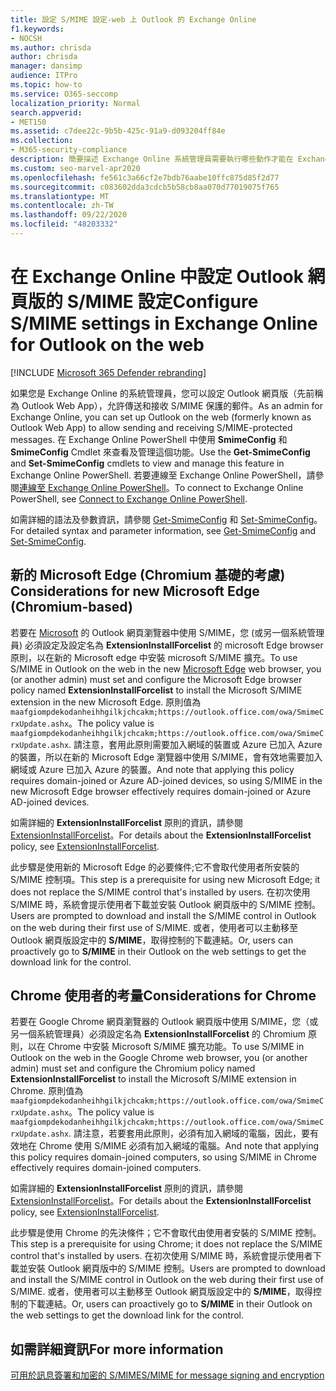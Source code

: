 ```yaml
---
title: 設定 S/MIME 設定-web 上 Outlook 的 Exchange Online
f1.keywords:
- NOCSH
ms.author: chrisda
author: chrisda
manager: dansimp
audience: ITPro
ms.topic: how-to
ms.service: O365-seccomp
localization_priority: Normal
search.appverid:
- MET150
ms.assetid: c7dee22c-9b5b-425c-91a9-d093204ff84e
ms.collection:
- M365-security-compliance
description: 簡要描述 Exchange Online 系統管理員需要執行哪些動作才能在 Exchange Online 的 Outlook 網頁版中查看和設定 S/MIME 設定。
ms.custom: seo-marvel-apr2020
ms.openlocfilehash: fe561c3a66cf2e7bdb76aabe10ffc875d85f2d77
ms.sourcegitcommit: c083602dda3cdcb5b58cb8aa070d77019075f765
ms.translationtype: MT
ms.contentlocale: zh-TW
ms.lasthandoff: 09/22/2020
ms.locfileid: "48203332"
---
```

# <a name="configure-smime-settings-in-exchange-online-for-outlook-on-the-web"></a><span data-ttu-id="3c90c-103">在 Exchange Online 中設定 Outlook 網頁版的 S/MIME 設定</span><span class="sxs-lookup"><span data-stu-id="3c90c-103">Configure S/MIME settings in Exchange Online for Outlook on the web</span></span>

[!INCLUDE [Microsoft 365 Defender rebranding](../includes/microsoft-defender-for-office.md)]


<span data-ttu-id="3c90c-104">如果您是 Exchange Online 的系統管理員，您可以設定 Outlook 網頁版（先前稱為 Outlook Web App），允許傳送和接收 S/MIME 保護的郵件。</span><span class="sxs-lookup"><span data-stu-id="3c90c-104">As an admin for Exchange Online, you can set up Outlook on the web (formerly known as Outlook Web App) to allow sending and receiving S/MIME-protected messages.</span></span> <span data-ttu-id="3c90c-105">在 Exchange Online PowerShell 中使用 **SmimeConfig** 和 **SmimeConfig** Cmdlet 來查看及管理這個功能。</span><span class="sxs-lookup"><span data-stu-id="3c90c-105">Use the **Get-SmimeConfig** and **Set-SmimeConfig** cmdlets to view and manage this feature in Exchange Online PowerShell.</span></span> <span data-ttu-id="3c90c-106">若要連線至 Exchange Online PowerShell，請參閱[連線至 Exchange Online PowerShell](https://docs.microsoft.com/powershell/exchange/connect-to-exchange-online-powershell)。</span><span class="sxs-lookup"><span data-stu-id="3c90c-106">To connect to Exchange Online PowerShell, see [Connect to Exchange Online PowerShell](https://docs.microsoft.com/powershell/exchange/connect-to-exchange-online-powershell).</span></span>

<span data-ttu-id="3c90c-107">如需詳細的語法及參數資訊，請參閱 [Get-SmimeConfig](https://docs.microsoft.com/powershell/module/exchange/get-smimeconfig) 和 [Set-SmimeConfig](https://docs.microsoft.com/powershell/module/exchange/set-smimeconfig)。</span><span class="sxs-lookup"><span data-stu-id="3c90c-107">For detailed syntax and parameter information, see [Get-SmimeConfig](https://docs.microsoft.com/powershell/module/exchange/get-smimeconfig) and [Set-SmimeConfig](https://docs.microsoft.com/powershell/module/exchange/set-smimeconfig).</span></span>

## <a name="considerations-for-new-microsoft-edge-chromium-based"></a><span data-ttu-id="3c90c-108">新的 Microsoft Edge (Chromium 基礎的考慮) </span><span class="sxs-lookup"><span data-stu-id="3c90c-108">Considerations for new Microsoft Edge (Chromium-based)</span></span>

<span data-ttu-id="3c90c-109">若要在 [Microsoft](https://www.microsoft.com/windows/microsoft-edge) 的 Outlook 網頁瀏覽器中使用 S/MIME，您 (或另一個系統管理員) 必須設定及設定名為 **ExtensionInstallForcelist** 的 microsoft Edge browser 原則，以在新的 Microsoft edge 中安裝 microsoft S/MIME 擴充。</span><span class="sxs-lookup"><span data-stu-id="3c90c-109">To use S/MIME in Outlook on the web in the new [Microsoft Edge](https://www.microsoft.com/windows/microsoft-edge) web browser, you (or another admin) must set and configure the Microsoft Edge browser policy named **ExtensionInstallForcelist** to install the Microsoft S/MIME extension in the new Microsoft Edge.</span></span> <span data-ttu-id="3c90c-110">原則值為 `maafgiompdekodanheihhgilkjchcakm;https://outlook.office.com/owa/SmimeCrxUpdate.ashx`。</span><span class="sxs-lookup"><span data-stu-id="3c90c-110">The policy value is `maafgiompdekodanheihhgilkjchcakm;https://outlook.office.com/owa/SmimeCrxUpdate.ashx`.</span></span> <span data-ttu-id="3c90c-111">請注意，套用此原則需要加入網域的裝置或 Azure 已加入 Azure 的裝置，所以在新的 Microsoft Edge 瀏覽器中使用 S/MIME，會有效地需要加入網域或 Azure 已加入 Azure 的裝置。</span><span class="sxs-lookup"><span data-stu-id="3c90c-111">And note that applying this policy requires domain-joined or Azure AD-joined devices, so using S/MIME in the new Microsoft Edge browser effectively requires domain-joined or Azure AD-joined devices.</span></span>

<span data-ttu-id="3c90c-112">如需詳細的 **ExtensionInstallForcelist** 原則的資訊，請參閱 [ExtensionInstallForcelist](https://docs.microsoft.com/DeployEdge/microsoft-edge-policies#extensioninstallforcelist)。</span><span class="sxs-lookup"><span data-stu-id="3c90c-112">For details about the **ExtensionInstallForcelist** policy, see [ExtensionInstallForcelist](https://docs.microsoft.com/DeployEdge/microsoft-edge-policies#extensioninstallforcelist).</span></span>

<span data-ttu-id="3c90c-113">此步驟是使用新的 Microsoft Edge 的必要條件;它不會取代使用者所安裝的 S/MIME 控制項。</span><span class="sxs-lookup"><span data-stu-id="3c90c-113">This step is a prerequisite for using new Microsoft Edge; it does not replace the S/MIME control that's installed by users.</span></span> <span data-ttu-id="3c90c-114">在初次使用 S/MIME 時，系統會提示使用者下載並安裝 Outlook 網頁版中的 S/MIME 控制。</span><span class="sxs-lookup"><span data-stu-id="3c90c-114">Users are prompted to download and install the S/MIME control in Outlook on the web during their first use of S/MIME.</span></span> <span data-ttu-id="3c90c-115">或者，使用者可以主動移至 Outlook 網頁版設定中的 **S/MIME**，取得控制的下載連結。</span><span class="sxs-lookup"><span data-stu-id="3c90c-115">Or, users can proactively go to **S/MIME** in their Outlook on the web settings to get the download link for the control.</span></span>

## <a name="considerations-for-chrome"></a><span data-ttu-id="3c90c-116">Chrome 使用者的考量</span><span class="sxs-lookup"><span data-stu-id="3c90c-116">Considerations for Chrome</span></span>

<span data-ttu-id="3c90c-117">若要在 Google Chrome 網頁瀏覽器的 Outlook 網頁版中使用 S/MIME，您（或另一個系統管理員）必須設定名為 **ExtensionInstallForcelist** 的 Chromium 原則，以在 Chrome 中安裝 Microsoft S/MIME 擴充功能。</span><span class="sxs-lookup"><span data-stu-id="3c90c-117">To use S/MIME in Outlook on the web in the Google Chrome web browser, you (or another admin) must set and configure the Chromium policy named **ExtensionInstallForcelist** to install the Microsoft S/MIME extension in Chrome.</span></span> <span data-ttu-id="3c90c-118">原則值為 `maafgiompdekodanheihhgilkjchcakm;https://outlook.office.com/owa/SmimeCrxUpdate.ashx`。</span><span class="sxs-lookup"><span data-stu-id="3c90c-118">The policy value is `maafgiompdekodanheihhgilkjchcakm;https://outlook.office.com/owa/SmimeCrxUpdate.ashx`.</span></span> <span data-ttu-id="3c90c-119">請注意，若要套用此原則，必須有加入網域的電腦，因此，要有效地在 Chrome 使用 S/MIME 必須有加入網域的電腦。</span><span class="sxs-lookup"><span data-stu-id="3c90c-119">And note that applying this policy requires domain-joined computers, so using S/MIME in Chrome effectively requires domain-joined computers.</span></span>

<span data-ttu-id="3c90c-120">如需詳細的 **ExtensionInstallForcelist** 原則的資訊，請參閱 [ExtensionInstallForcelist](https://cloud.google.com/docs/chrome-enterprise/policies/?policy=ExtensionInstallForcelist)。</span><span class="sxs-lookup"><span data-stu-id="3c90c-120">For details about the **ExtensionInstallForcelist** policy, see [ExtensionInstallForcelist](https://cloud.google.com/docs/chrome-enterprise/policies/?policy=ExtensionInstallForcelist).</span></span>

<span data-ttu-id="3c90c-121">此步驟是使用 Chrome 的先決條件；它不會取代由使用者安裝的 S/MIME 控制。</span><span class="sxs-lookup"><span data-stu-id="3c90c-121">This step is a prerequisite for using Chrome; it does not replace the S/MIME control that's installed by users.</span></span> <span data-ttu-id="3c90c-122">在初次使用 S/MIME 時，系統會提示使用者下載並安裝 Outlook 網頁版中的 S/MIME 控制。</span><span class="sxs-lookup"><span data-stu-id="3c90c-122">Users are prompted to download and install the S/MIME control in Outlook on the web during their first use of S/MIME.</span></span> <span data-ttu-id="3c90c-123">或者，使用者可以主動移至 Outlook 網頁版設定中的 **S/MIME**，取得控制的下載連結。</span><span class="sxs-lookup"><span data-stu-id="3c90c-123">Or, users can proactively go to **S/MIME** in their Outlook on the web settings to get the download link for the control.</span></span>

## <a name="for-more-information"></a><span data-ttu-id="3c90c-124">如需詳細資訊</span><span class="sxs-lookup"><span data-stu-id="3c90c-124">For more information</span></span>

[<span data-ttu-id="3c90c-125">可用於訊息簽署和加密的 S/MIME</span><span class="sxs-lookup"><span data-stu-id="3c90c-125">S/MIME for message signing and encryption</span></span>](s-mime-for-message-signing-and-encryption.md)
